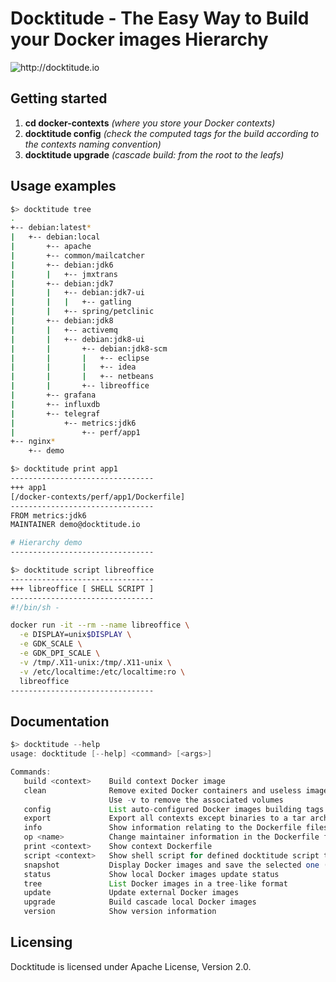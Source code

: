 # Docktitude - The Easy Way to Build your Docker images Hierarchy

![](https://raw.githubusercontent.com/docktitude/docktitude/master/docs/docktitude-logo.png "http://docktitude.io")



## Getting started

1. **cd docker-contexts** *(where you store your Docker contexts)*
2. **docktitude config** *(check the computed tags for the build according to the contexts naming convention)*
3. **docktitude upgrade** *(cascade build: from the root to the leafs)*


## Usage examples

```bash
$> docktitude tree
.
+-- debian:latest*
|   +-- debian:local
|       +-- apache
|       +-- common/mailcatcher
|       +-- debian:jdk6
|       |   +-- jmxtrans
|       +-- debian:jdk7
|       |   +-- debian:jdk7-ui
|       |   |   +-- gatling
|       |   +-- spring/petclinic
|       +-- debian:jdk8
|       |   +-- activemq
|       |   +-- debian:jdk8-ui
|       |       +-- debian:jdk8-scm
|       |       |   +-- eclipse
|       |       |   +-- idea
|       |       |   +-- netbeans
|       |       +-- libreoffice
|       +-- grafana
|       +-- influxdb
|       +-- telegraf
|           +-- metrics:jdk6
|               +-- perf/app1
+-- nginx*
    +-- demo
```


```bash
$> docktitude print app1
--------------------------------
+++ app1
[/docker-contexts/perf/app1/Dockerfile]
--------------------------------
FROM metrics:jdk6
MAINTAINER demo@docktitude.io

# Hierarchy demo
--------------------------------
```


```bash
$> docktitude script libreoffice
--------------------------------
+++ libreoffice [ SHELL SCRIPT ]
--------------------------------
#!/bin/sh -

docker run -it --rm --name libreoffice \
  -e DISPLAY=unix$DISPLAY \
  -e GDK_SCALE \
  -e GDK_DPI_SCALE \
  -v /tmp/.X11-unix:/tmp/.X11-unix \
  -v /etc/localtime:/etc/localtime:ro \
  libreoffice
--------------------------------
```


## Documentation

```java
$> docktitude --help
usage: docktitude [--help] <command> [<args>]

Commands:
   build <context>    Build context Docker image
   clean              Remove exited Docker containers and useless images
                      Use -v to remove the associated volumes
   config             List auto-configured Docker images building tags
   export             Export all contexts except binaries to a tar archive
   info               Show information relating to the Dockerfile files
   op <name>          Change maintainer information in the Dockerfile files
   print <context>    Show context Dockerfile
   script <context>   Show shell script for defined docktitude script tags
   snapshot           Display Docker images and save the selected one (.tar)
   status             Show local Docker images update status
   tree               List Docker images in a tree-like format
   update             Update external Docker images
   upgrade            Build cascade local Docker images
   version            Show version information
```


## Licensing

Docktitude is licensed under Apache License, Version 2.0.
